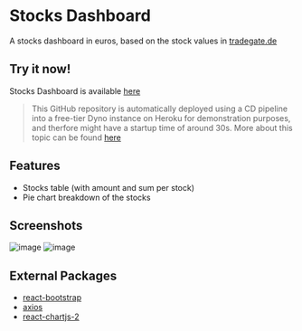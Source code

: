 # Stocks Dashboard
A stocks dashboard in euros, based on the stock values in [tradegate.de](https://www.tradegate.de/)

## Try it now!
Stocks Dashboard is available [here](https://stocks-dashboard-client.herokuapp.com/)

 > This GitHub repository is automatically deployed using a CD pipeline into a free-tier Dyno instance on Heroku for demonstration purposes, and therfore might have a startup time of around 30s. More about this topic can be found [here](https://devcenter.heroku.com/articles/free-dyno-hours)

## Features
 + Stocks table (with amount and sum per stock)
 + Pie chart breakdown of the stocks

## Screenshots
![image](https://user-images.githubusercontent.com/26198102/183846132-8e5e7b8b-9757-4752-8e62-2cc63fd856c3.png)
![image](https://user-images.githubusercontent.com/26198102/183846156-1b551242-13ea-4c79-9ed7-6ac0854760e1.png)

## External Packages
+ [react-bootstrap](https://react-bootstrap.github.io/)
+ [axios](https://axios-http.com/)
+ [react-chartjs-2](https://react-chartjs-2.js.org/)
